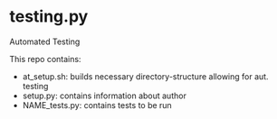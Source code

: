 # testing.py
Automated Testing

This repo contains:
* at_setup.sh: builds necessary directory-structure allowing for aut. testing
* setup.py: contains information about author
* NAME_tests.py: contains tests to be run
